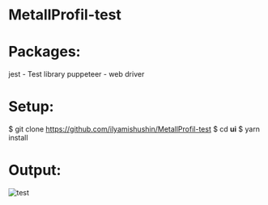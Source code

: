 # MetallProfil-test

# Packages:
jest - Test library
puppeteer - web driver

# Setup:
$ git clone https://github.com/ilyamishushin/MetallProfil-test
$ cd __ui__
$ yarn install

# Output:
![test](https://user-images.githubusercontent.com/96532676/147445390-dff91f6f-4f18-4257-a776-72dc7495e28b.png)
